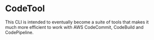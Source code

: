 # CodeTool

This CLI is intended to eventually become a suite of tools that makes it much more efficient to work with AWS CodeCommit, CodeBuild and CodePipeline.

